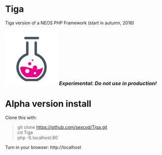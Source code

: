 # Tiga
Tiga version of a NEOS PHP Framework (start in autumn, 2016)

### ![Experimental](https://github.com/sexcod/Tiga/blob/master/img/expicon.png) *Experimental: Do not use in production!*

# Alpha version install
Clone this with:

> git clone https://github.com/sexcod/Tiga.git  
> cd Tiga   
> php -S localhost:80 
  
Turn in your browser: http://localhost


